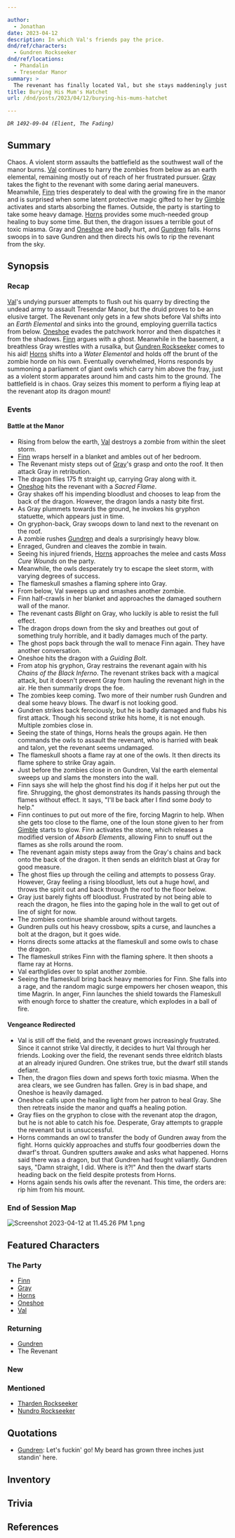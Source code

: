 ```yaml
---

author:
  - Jonathan
date: 2023-04-12
description: In which Val's friends pay the price.
dnd/ref/characters:
  - Gundren Rockseeker
dnd/ref/locations:
  - Phandalin
  - Tresendar Manor
summary: >
  The revenant has finally located Val, but she stays maddeningly just out of his reach. The burning rage must find a new outlet: her friends.
title: Burying His Mum's Hatchet
url: /dnd/posts/2023/04/12/burying-his-mums-hatchet

---
```


_`DR 1492-09-04 (Elient, The Fading)`_

## Summary

Chaos. A violent storm assaults the battlefield as the southwest wall of the manor burns. [Val](/dnd/characters/val) continues to harry the zombies from below as an earth elemental, remaining mostly out of reach of her frustrated pursuer. [Gray](/dnd/characters/haeltin-var-astora) takes the fight to the revenant with some daring aerial maneuvers. Meanwhile, [Finn](/dnd/characters/finn) tries desperately to deal with the growing fire in the manor and is surprised when some latent protective magic gifted to her by [Gimble](/dnd/characters/gimble-the-diviner) activates and starts absorbing the flames. Outside, the party is starting to take some heavy damage. [Horns](/dnd/characters/horns) provides some much-needed group healing to buy some time. But then, the dragon issues a terrible gout of toxic miasma. Gray and [Oneshoe](/dnd/characters/oneshoe) are badly hurt, and [Gundren](/dnd/npcs/gundren-rockseeker) falls. Horns swoops in to save Gundren and then directs his owls to rip the revenant from the sky.

## Synopsis

### Recap

[Val](/dnd/characters/val)'s undying pursuer attempts to flush out his quarry by directing the undead army to assault Tresendar Manor, but the druid proves to be an elusive target. The Revenant only gets in a few shots before Val shifts into an *Earth Elemental* and sinks into the ground, employing guerrilla tactics from below. [Oneshoe](/dnd/characters/oneshoe) evades the patchwork horror and then dispatches it from the shadows. [Finn](/dnd/characters/finn) argues with a ghost. Meanwhile in the basement, a breathless Gray wrestles with a rusalka, but [Gundren Rockseeker](/dnd/npcs/gundren-rockseeker) comes to his aid! [Horns](/dnd/characters/horns) shifts into a *Water Elemental* and holds off the brunt of the zombie horde on his own. Eventually overwhelmed, Horns responds by summoning a parliament of giant owls which carry him above the fray, just as a violent storm apparates around him and casts him to the ground. The battlefield is in chaos. Gray seizes this moment to perform a flying leap at the revenant atop its dragon mount!

### Events

#### Battle at the Manor

- Rising from below the earth, [Val](/dnd/characters/val) destroys a zombie from within the sleet storm.
- [Finn](/dnd/characters/finn) wraps herself in a blanket and ambles out of her bedroom.
- The Revenant misty steps out of [Gray](/dnd/characters/haeltin-var-astora)'s grasp and onto the roof. It then attack Gray in retribution.
- The dragon flies 175 ft straight up, carrying Gray along with it.
- [Oneshoe](/dnd/characters/oneshoe) hits the revenant with a *Sacred Flame*.
- Gray shakes off his impending bloodlust and chooses to leap from the back of the dragon. However, the dragon lands a nasty bite first.
- As Gray plummets towards the ground, he invokes his gryphon statuette, which appears just in time.
- On gryphon-back, Gray swoops down to land next to the revenant on the roof.
- A zombie rushes [Gundren](/dnd/npcs/gundren-rockseeker) and deals a surprisingly heavy blow.
- Enraged, Gundren and cleaves the zombie in twain.
- Seeing his injured friends, [Horns](/dnd/characters/horns) approaches the melee and casts *Mass Cure Wounds* on the party.
- Meanwhile, the owls desperately try to escape the sleet storm, with varying degrees of success.
- The flameskull smashes a flaming sphere into Gray.
- From below, Val sweeps up and smashes another zombie.
- Finn half-crawls in her blanket and approaches the damaged southern wall of the manor.
- The revenant casts *Blight* on Gray, who luckily is able to resist the full effect.
- The dragon drops down from the sky and breathes out gout of something truly horrible, and it badly damages much of the party.
- The ghost pops back through the wall to menace Finn again. They have another conversation.
- Oneshoe hits the dragon with a *Guiding Bolt*.
- From atop his gryphon, Gray restrains the revenant again with his *Chains of the Black Inferno*. The revenant strikes back with a magical attack, but it doesn't prevent Gray from hauling the revenant high in the air. He then summarily drops the foe.
- The zombies keep coming. Two more of their number rush Gundren and deal some heavy blows. The dwarf is not looking good.
- Gundren strikes back ferociously, but he is badly damaged and flubs his first attack. Though his second strike hits home, it is not enough. Multiple zombies close in.
- Seeing the state of things, Horns heals the groups again. He then commands the owls to assault the revenant, who is harried with beak and talon, yet the revenant seems undamaged.
- The flameskull shoots a flame ray at one of the owls. It then directs its flame sphere to strike Gray again.
- Just before the zombies close in on Gundren, Val the earth elemental sweeps up and slams the monsters into the wall.
- Finn says she will help the ghost find his dog if it helps her put out the fire. Shrugging, the ghost demonstrates its hands passing through the flames without effect. It says, "I'll be back after I find some *body* to help."
- Finn continues to put out more of the fire, forcing Magrin to help. When she gets too close to the flame, one of the Ioun stone given to her from [Gimble](/dnd/characters/gimble-the-diviner) starts to glow. Finn activates the stone, which releases a modified version of *Absorb Elements*, allowing Finn to snuff out the flames as she rolls around the room.
- The revenant again misty steps away from the Gray's chains and back onto the back of the dragon. It then sends an eldritch blast at Gray for good measure.
- The ghost flies up through the ceiling and attempts to possess Gray. However, Gray feeling a rising bloodlust, lets out a huge howl, and throws the spirit out and back through the roof to the floor below.
- Gray just barely fights off bloodlust. Frustrated by not being able to reach the dragon, he flies into the gaping hole in the wall to get out of line of sight for now.
- The zombies continue shamble around without targets.
- Gundren pulls out his heavy crossbow, spits a curse, and launches a bolt at the dragon, but it goes wide.
- Horns directs some attacks at the flameskull and some owls to chase the dragon.
- The flameskull strikes Finn with the flaming sphere. It then shoots a flame ray at Horns.
- Val earthglides over to splat another zombie.
- Seeing the flameskull bring back heavy memories for Finn. She falls into a rage, and the random magic surge empowers her chosen weapon, this time Magrin. In anger, Finn launches the shield towards the Flameskull with enough force to shatter the creature, which explodes in a ball of fire.

#### Vengeance Redirected

- Val is still off the field, and the revenant grows increasingly frustrated. Since it cannot strike Val directly, it decides to hurt Val through her friends. Looking over the field, the revenant sends three eldritch blasts at an already injured Gundren. One strikes true, but the dwarf still stands defiant.
- Then, the dragon flies down and spews forth toxic miasma. When the area clears, we see Gundren has fallen. Grey is in bad shape, and Oneshoe is heavily damaged.
- Oneshoe calls upon the healing light from her patron to heal Gray. She then retreats inside the manor and quaffs a healing potion.
- Gray flies on the gryphon to close with the revenant atop the dragon, but he is not able to catch his foe. Desperate, Gray attempts to grapple the revenant but is unsuccessful.
- Horns commands an owl to transfer the body of Gundren away from the fight. Horns quickly approaches and stuffs four goodberries down the dwarf's throat. Gundren sputters awake and asks what happened. Horns said there was a dragon, but that Gundren had fought valiantly. Gundren says, "Damn straight, I did. Where is it?!" And then the dwarf starts heading back on the field despite protests from Horns.
- Horns again sends his owls after the revenant. This time, the orders are: rip him from his mount.

### End of Session Map

![Screenshot 2023-04-12 at 11.45.26 PM 1.png](/images/dnd/screen-shot-2023-04-12-at-11-45-26-pm.png)

## Featured Characters

### The Party

- [Finn](/dnd/characters/finn)
- [Gray](/dnd/characters/haeltin-var-astora)
- [Horns](/dnd/characters/horns)
- [Oneshoe](/dnd/characters/oneshoe)
- [Val](/dnd/characters/val)

### Returning

- [Gundren](/dnd/npcs/gundren-rockseeker)
- The Revenant

### New

### Mentioned

- [Tharden Rockseeker](/dnd/npcs/tharden-rockseeker)
- [Nundro Rockseeker](/dnd/npcs/nundro-rockseeker)

## Quotations

- [Gundren](/dnd/npcs/gundren-rockseeker): Let's fuckin' go! My beard has grown three inches just standin' here.

## Inventory

## Trivia

## References
